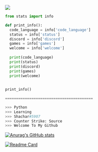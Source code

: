 ![](https://komarev.com/ghpvc/?username=shachy)

```py
from stats import info

def print_info():
  code_language = info['code_language']
  status = info['status']
  discord = info['discord']
  games = info['games']
  welcome = info['welcome']
  
  print(code_language)
  print(status)
  print(discord)
  print(games)
  print(welcome)
  
  
print_info()

========================================

>>> Python
>>> Learning
>>> Shachar#5907
>>> Counter Strike: Source
>>> Welcome To My Github
```


[![Anurag's GitHub stats](https://github-readme-stats.vercel.app/api?username=shachy&show_icons=true&theme=onedark)](https://github.com/anuraghazra/github-readme-stats)

[![Readme Card](https://github-readme-stats.vercel.app/api/pin/?username=shachy&repo=Enx&show_owner=shachy)](https://github.com/shachy/Enx)
